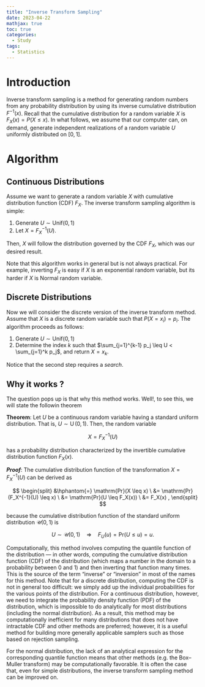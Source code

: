 ```yaml
---
title: "Inverse Transform Sampling"
date: 2023-04-22
mathjax: true
toc: true
categories:
  - Study
tags:
  - Statistics
---
```


# Introduction

Inverse transform sampling is a method for generating random numbers from any probability distribution by using its inverse cumulative distribution $F^{-1}(x)$.
Recall that the cumulative distribution for a random variable $X$ is $F_X(x) = P(X \leq x)$. In what follows, we assume that our computer can, on demand, 
generate independent realizations of a random variable $U$ uniformly distributed on $[0,1]$. 

# Algorithm
## Continuous Distributions
Assume we want to generate a random variable $X$ with cumulative distribution function (CDF) $F_X$. The inverse transform sampling algorithm is simple:  
1. Generate $U \sim \text{Unif}(0,1)$  
2. Let $X = F_X^{-1}(U)$.

Then, $X$ will follow the distribution governed by the CDF $F_X$, which was our desired result.

Note that this algorithm works in general but is not always practical. For example, inverting $F_X$ is easy if $X$ is an exponential random variable, but its harder if $X$ is Normal random variable.


## Discrete Distributions
Now we will consider the discrete version of the inverse transform method. Assume that $X$ is a discrete random variable such that $P(X = x_i) = p_i$. The algorithm proceeds as follows:  
1. Generate $U \sim \text{Unif}(0,1)$  
2. Determine the index $k$ such that $\sum_{j=1}^{k-1} p_j \leq U < \sum_{j=1}^k p_j$, and return $X = x_k$.

Notice that the second step requires a *search*. 

## Why it works ?
The question pops up is that why this method works. Well!, to see this, we will 
state the followin theorem 

**Theorem**: Let $U$ be a continuous random variable having a standard uniform distribution. That is, $U \sim \operatorname{U}(0,1)$. Then, the random variable

$$ X = F_X^{-1}(U) $$

has a probability distribution characterized by the invertible cumulative distribution function $F_X(x)$.

***Proof***: The cumulative distribution function of the transformation $X = F_X^{-1}(U)$ can be derived as

$$ \begin{split} &\hphantom{=}  \mathrm{Pr}(X \leq x) \ &= \mathrm{Pr}(F_X^{-1}(U) \leq x) \ &= \mathrm{Pr}(U \leq F_X(x)) \ &= F_X(x) , \end{split} $$

because the cumulative distribution function of the standard uniform distribution $\mathcal{U}(0,1)$ is

$$  U \sim \mathcal{U}(0,1) \quad \Rightarrow \quad F_U(u) = \mathrm{Pr}(U \leq u) = u. $$



Computationally, this method involves computing the quantile function of the distribution — in other words, computing the cumulative distribution function (CDF) of the distribution (which maps a number in the domain to a probability between 0 and 1) and then inverting that function many times. This is the source of the term “inverse” or “inversion” in most of the names for this method. Note that for a discrete distribution, computing the CDF is not in general too difficult: we simply add up the individual probabilities for the various points of the distribution. For a continuous distribution, however, we need to integrate the probability density function (PDF) of the distribution, which is impossible to do analytically for most distributions (including the normal distribution). As a result, this method may be computationally inefficient for many distributions that does not have intractable CDF  and other methods are preferred; however, it is a useful method for building more generally applicable samplers such as those based on rejection sampling.

For the normal distribution, the lack of an analytical expression for the corresponding quantile function means that other methods (e.g. the Box–Muller transform) may be  computationally favorable. It is often the case that, even for simple distributions, the inverse transform sampling method can be improved on.
